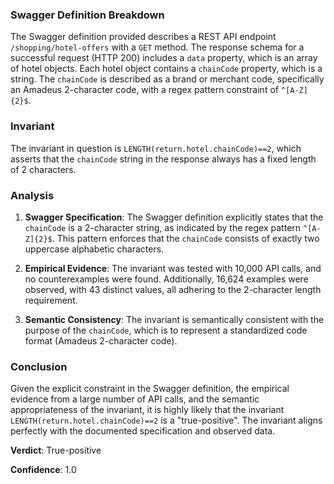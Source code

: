 ### Swagger Definition Breakdown

The Swagger definition provided describes a REST API endpoint `/shopping/hotel-offers` with a `GET` method. The response schema for a successful request (HTTP 200) includes a `data` property, which is an array of hotel objects. Each hotel object contains a `chainCode` property, which is a string. The `chainCode` is described as a brand or merchant code, specifically an Amadeus 2-character code, with a regex pattern constraint of `^[A-Z]{2}$`.

### Invariant

The invariant in question is `LENGTH(return.hotel.chainCode)==2`, which asserts that the `chainCode` string in the response always has a fixed length of 2 characters.

### Analysis

1. **Swagger Specification**: The Swagger definition explicitly states that the `chainCode` is a 2-character string, as indicated by the regex pattern `^[A-Z]{2}$`. This pattern enforces that the `chainCode` consists of exactly two uppercase alphabetic characters.

2. **Empirical Evidence**: The invariant was tested with 10,000 API calls, and no counterexamples were found. Additionally, 16,624 examples were observed, with 43 distinct values, all adhering to the 2-character length requirement.

3. **Semantic Consistency**: The invariant is semantically consistent with the purpose of the `chainCode`, which is to represent a standardized code format (Amadeus 2-character code).

### Conclusion

Given the explicit constraint in the Swagger definition, the empirical evidence from a large number of API calls, and the semantic appropriateness of the invariant, it is highly likely that the invariant `LENGTH(return.hotel.chainCode)==2` is a "true-positive". The invariant aligns perfectly with the documented specification and observed data.

**Verdict**: True-positive

**Confidence**: 1.0

